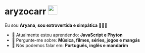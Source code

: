 # aryzocarr <img src="https://media.tenor.com/YEwxWExn80kAAAAi/cat-cute.gif" width="30px">

Eu sou <strong>Aryana</strong>, <strong>sou extrovertida e simpática</strong> 👨🏻‍💻 

- 🚀 Atualmente estou aprendendo: <strong>JavaScript e Phyton</strong> 
- 💬 Pergunte-me sobre: <strong>Música, filmes, séries, jogos e mangás</strong>
- 📣 Nós podemos falar em: <strong>Português, inglês e mandarim</strong>

<div align="center">

  

